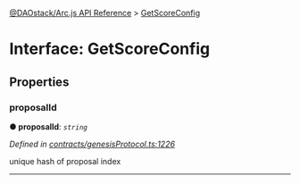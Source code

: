 [@DAOstack/Arc.js API Reference](../README.md) > [GetScoreConfig](../interfaces/getscoreconfig.md)



# Interface: GetScoreConfig


## Properties
<a id="proposalid"></a>

###  proposalId

**●  proposalId**:  *`string`* 

*Defined in [contracts/genesisProtocol.ts:1226](https://github.com/daostack/arc.js/blob/0fff6d4/lib/contracts/genesisProtocol.ts#L1226)*



unique hash of proposal index




___


